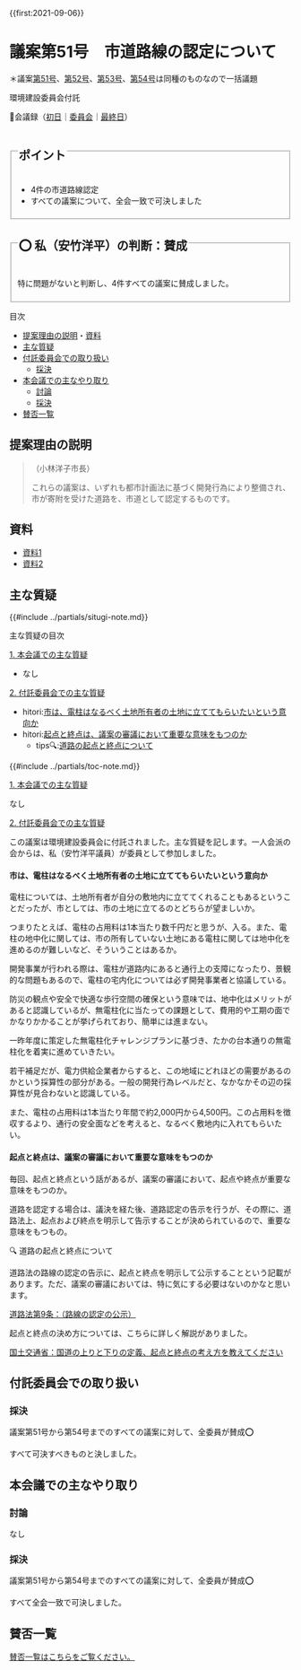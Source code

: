 {{first:2021-09-06}}

# 議案第51号　市道路線の認定について

＊議案[第51号](./gian-51.md)、[第52号](./gian-52.md)、[第53号](./gian-53.md)、[第54号](./gian-54.md)は同種のものなので一括議題

<i class="fa fa-gavel" aria-hidden="true"></i> 環境建設委員会付託

<p id="read-kaigiroku">📄会議録（<a href="https://ssp.kaigiroku.net/tenant/kodaira/SpMinuteView.html?council_id=1240&schedule_id=2&minute_id=559&is_search=true">初日</a>｜<a href="https://ssp.kaigiroku.net/tenant/kodaira/SpMinuteView.html?council_id=1251&schedule_id=2&minute_id=47&is_search=true">委員会</a>｜<a href="https://ssp.kaigiroku.net/tenant/kodaira/SpMinuteView.html?council_id=1240&schedule_id=6&minute_id=608&is_search=true">最終日</a>）</p>

<fieldset class="pnt">
  <legend><h2>ポイント</h2></legend>

- 4件の市道路線認定
- すべての議案について、全会一致で可決しました

</fieldset>

<fieldset class="sanpi">
  <legend><h2>⭕️ 私（安竹洋平）の判断：賛成</h2></legend>

特に問題がないと判断し、4件すべての議案に賛成しました。

</fieldset>

<div class="toc">

目次

- [提案理由の説明](#提案理由の説明)・[資料](#資料)
- [主な質疑](#主な質疑)
- [付託委員会での取り扱い](#付託委員会での取り扱い)
  - [採決](#採決)
- [本会議での主なやり取り](#本会議での主なやり取り)
  - [討論](#討論)
  - [採決](#採決-1)
- [賛否一覧](#賛否一覧)

</div>

## 提案理由の説明

>（小林洋子市長）
>
> これらの議案は、いずれも都市計画法に基づく開発行為により整備され、市が寄附を受けた道路を、市道として認定するものです。

## 資料

- [資料1](https://ssp.kaigiroku.net/tenant/kodaira/SpMaterial.html?tenant_id=165&power_user=false&view_years=&council_id=1241&schedule_id=43&minute_id=1&is_search=true)
- [資料2](https://ssp.kaigiroku.net/tenant/kodaira/SpMaterial.html?tenant_id=165&power_user=false&view_years=&council_id=1241&schedule_id=48&minute_id=1&is_search=true)

<div class="ippan-situgi">

## 主な質疑
{{#include ../partials/situgi-note.md}}


<div class="toc">

主な質疑の目次

[1. 本会議での主な質疑](#1-本会議での主な質疑)

- なし

[2. 付託委員会での主な質疑](#2-付託委員会での主な質疑)

- hitori:[市は、電柱はなるべく土地所有者の土地に立ててもらいたいという意向か](#市は電柱はなるべく土地所有者の土地に立ててもらいたいという意向か)
- hitori:[起点と終点は、議案の審議において重要な意味をもつのか](#起点と終点は議案の審議において重要な意味をもつのか)
  - tips🔍:[道路の起点と終点について](#道路の起点と終点について)

{{#include ../partials/toc-note.md}}

</div>

<div class="situgi-heading" id="1-本会議での主な質疑"><a class="header" href="#1-本会議での主な質疑">1. 本会議での主な質疑</a></div>

なし

<div class="situgi-heading" id="2-付託委員会での主な質疑"><a class="header" href="#2-付託委員会での主な質疑">2. 付託委員会での主な質疑</a></div>

この議案は環境建設委員会に付託されました。主な質疑を記します。一人会派の会からは、私（安竹洋平議員）が委員として参加しました。

#### 市は、電柱はなるべく土地所有者の土地に立ててもらいたいという意向か

<div class="bln bleft yasutake" data-speaker="⭐️安竹洋平議員（一人会派の会）">

電柱については、土地所有者が自分の敷地内に立ててくれることもあるということだったが、市としては、市の土地に立てるのとどちらが望ましいか。

</div>

<div class="bln bleft yasutake" data-speaker="⭐️安竹洋平議員（一人会派の会）">

つまりたとえば、電柱の占用料は1本当たり数千円だと思うが、入る。また、電柱の地中化に関しては、市の所有していない土地にある電柱に関しては地中化を進めるのが難しいなど、そういうことはあるか。

</div>

<div class="bln bright" data-speaker="道路課長補佐（佐藤）">

開発事業が行われる際は、電柱が道路内にあると通行上の支障になったり、景観的な問題もあるので、電柱の宅内化については必ず開発事業者と協議している。

</div>

<div class="bln bright" data-speaker="道路課長補佐（佐藤）">

防災の観点や安全で快適な歩行空間の確保という意味では、地中化はメリットがあると認識しているが、無電柱化に当たっての課題として、費用的や工期の面でかなりかかることが挙げられており、簡単には進まない。

</div>

<div class="bln bright" data-speaker="道路課長補佐（佐藤）">

一昨年度に策定した無電柱化チャレンジプランに基づき、たかの台本通りの無電柱化を着実に進めていきたい。

</div>

<div class="bln bright" data-speaker="都市建設担当部長（清水）">

若干補足だが、電力供給企業者からすると、この地域にどれほどの需要があるのかという採算性の部分がある。一般の開発行為レベルだと、なかなかその辺の採算性が見合わないと認識している。

</div>

<div class="bln bright" data-speaker="道路課長補佐（佐藤）">

また、電柱の占用料は1本当たり年間で約2,000円から4,500円。この占用料を徴収するより、通行の安全面などを考えると、なるべく敷地内に入れてもらいたい。

</div>

#### 起点と終点は、議案の審議において重要な意味をもつのか

<div class="bln bleft yasutake" data-speaker="⭐️安竹洋平議員（一人会派の会）">

毎回、起点と終点という話があるが、議案の審議において、起点や終点が重要な意味をもつのか。

</div>

<div class="bln bright" data-speaker="道路課長補佐（佐藤）">

道路を認定する場合は、議決を経た後、道路認定の告示を行うが、その際に、道路法上、起点および終点を明示して告示することが決められているので、重要な意味をもつもの。

</div>

<div class="tips" id="道路の起点と終点について">

🔍 道路の起点と終点について

道路法の路線の認定の告示に、起点と終点を明示して公示することという記載があります。ただ、議案の審議においては、特に気にする必要はないのかなと思います。

[道路法第9条：（路線の認定の公示）](https://elaws.e-gov.go.jp/document?lawid=327AC1000000180)

起点と終点の決め方については、こちらに詳しく解説がありました。

[国土交通省：国道の上りと下りの定義、起点と終点の考え方を教えてください](https://www.mlit.go.jp/road/soudan/soudan_01a_03.html)

</div>


</div>

## 付託委員会での取り扱い
### 採決
議案第51号から第54号までのすべての議案に対して、全委員が賛成⭕️

すべて可決すべきものと決しました。

## 本会議での主なやり取り
### 討論
なし

### 採決
議案第51号から第54号までのすべての議案に対して、全委員が賛成⭕️

すべて全会一致で可決しました。

## 賛否一覧
[賛否一覧はこちらをご覧ください。](./index.md#賛否)